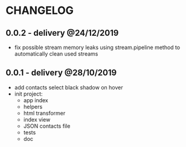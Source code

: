 # CHANGELOG

## 0.0.2 - delivery @24/12/2019

- fix possible stream memory leaks using stream.pipeline method to automatically clean used streams

## 0.0.1 - delivery @28/10/2019

- add contacts select black shadow on hover
- init project:
    - app index
    - helpers
    - html transformer
    - index view
    - JSON contacts file
    - tests
    - doc
